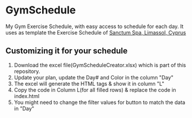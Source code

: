 # GymSchedule

My Gym Exercise Schedule, with easy access to schedule for each day.
It uses as  template the Exercise Schedule of [Sanctum Spa, Limassol, Cyprus](https://www.facebook.com/SanctumLimassolMarina/)

## Customizing it for your schedule
1. Download the excel file(GymScheduleCreator.xlsx) which is part of this repository.
2. Update your plan, update the Day# and Color in the column "Day"
3. The excel will generate the HTML tags & show it in column "L"
4. Copy the code in Column L(for all filled rows) & replace the code in index.html
5. You might need to change the filter values for button to match the data in "Day" 
